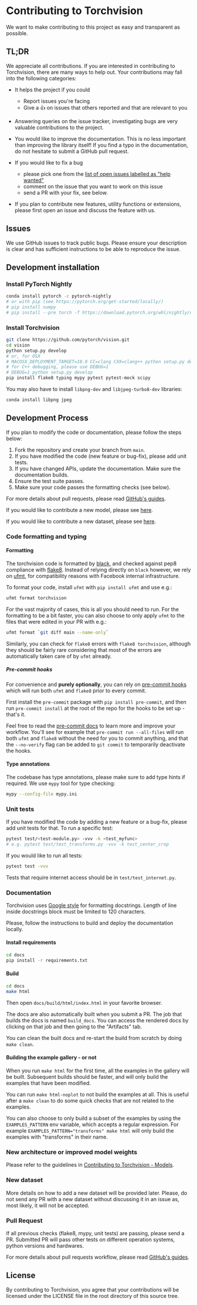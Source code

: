 # Contributing to Torchvision

We want to make contributing to this project as easy and transparent as possible.

## TL;DR

We appreciate all contributions. If you are interested in contributing to Torchvision, there are many ways to help out. 
Your contributions may fall into the following categories:

- It helps the project if you could 
    - Report issues you're facing
    - Give a :+1: on issues that others reported and that are relevant to you 

- Answering queries on the issue tracker, investigating bugs are very valuable contributions to the project.

- You would like to improve the documentation. This is no less important than improving the library itself! 
If you find a typo in the documentation, do not hesitate to submit a GitHub pull request.

- If you would like to fix a bug
    - please pick one from the [list of open issues labelled as "help wanted"](https://github.com/pytorch/vision/issues?q=is%3Aopen+is%3Aissue+label%3A%22help+wanted%22)
    - comment on the issue that you want to work on this issue
    - send a PR with your fix, see below. 

- If you plan to contribute new features, utility functions or extensions, please first open an issue and discuss the feature with us.

## Issues

We use GitHub issues to track public bugs. Please ensure your description is
clear and has sufficient instructions to be able to reproduce the issue.

## Development installation

### Install PyTorch Nightly 

```bash
conda install pytorch -c pytorch-nightly
# or with pip (see https://pytorch.org/get-started/locally/)
# pip install numpy
# pip install --pre torch -f https://download.pytorch.org/whl/nightly/cu102/torch_nightly.html
```

### Install Torchvision

```bash
git clone https://github.com/pytorch/vision.git
cd vision
python setup.py develop
# or, for OSX
# MACOSX_DEPLOYMENT_TARGET=10.9 CC=clang CXX=clang++ python setup.py develop
# for C++ debugging, please use DEBUG=1
# DEBUG=1 python setup.py develop
pip install flake8 typing mypy pytest pytest-mock scipy
```
You may also have to install `libpng-dev` and `libjpeg-turbo8-dev` libraries:
```bash
conda install libpng jpeg
```

## Development Process

If you plan to modify the code or documentation, please follow the steps below:

1. Fork the repository and create your branch from `main`.
2. If you have modified the code (new feature or bug-fix), please add unit tests.
3. If you have changed APIs, update the documentation. Make sure the documentation builds.
4. Ensure the test suite passes.
5. Make sure your code passes the formatting checks (see below).

For more details about pull requests, 
please read [GitHub's guides](https://docs.github.com/en/github/collaborating-with-issues-and-pull-requests/creating-a-pull-request). 

If you would like to contribute a new model, please see [here](#New-model).

If you would like to contribute a new dataset, please see [here](#New-dataset). 

### Code formatting and typing

#### Formatting

The torchvision code is formatted by [black](https://black.readthedocs.io/en/stable/),
and checked against pep8 compliance with [flake8](https://flake8.pycqa.org/en/latest/).
Instead of relying directly on `black` however, we rely on
[ufmt](https://github.com/omnilib/ufmt), for compatibility reasons with Facebook
internal infrastructure.

To format your code, install `ufmt` with `pip install ufmt` and use e.g.:

```bash
ufmt format torchvision
```

For the vast majority of cases, this is all you should need to run. For the
formatting to be a bit faster, you can also choose to only apply `ufmt` to the
files that were edited in your PR with e.g.:

```bash
ufmt format `git diff main --name-only`
```

Similarly, you can check for `flake8` errors with `flake8 torchvision`, although
they should be fairly rare considering that most of the errors are automatically
taken care of by `ufmt` already.

##### Pre-commit hooks

For convenience and **purely optionally**, you can rely on [pre-commit
hooks](https://pre-commit.com/) which will run both `ufmt` and `flake8` prior to
every commit.

First install the `pre-commit` package with `pip install pre-commit`, and then
run `pre-commit install` at the root of the repo for the hooks to be set up -
that's it.

Feel free to read the [pre-commit docs](https://pre-commit.com/#usage) to learn
more and improve your workflow. You'll see for example that `pre-commit run
--all-files` will run both `ufmt` and `flake8` without the need for you to
commit anything, and that the `--no-verify` flag can be added to `git commit` to
temporarily deactivate the hooks.

#### Type annotations

The codebase has type annotations, please make sure to add type hints if required. We use `mypy` tool for type checking:
```bash
mypy --config-file mypy.ini
```

### Unit tests

If you have modified the code by adding a new feature or a bug-fix, please add unit tests for that. To run a specific 
test: 
```bash
pytest test/<test-module.py> -vvv -k <test_myfunc>
# e.g. pytest test/test_transforms.py -vvv -k test_center_crop
```

If you would like to run all tests:
```bash
pytest test -vvv
``` 

Tests that require internet access should be in
`test/test_internet.py`.

### Documentation

Torchvision uses [Google style](http://sphinxcontrib-napoleon.readthedocs.io/en/latest/example_google.html)
for formatting docstrings. Length of line inside docstrings block must be limited to 120 characters.

Please, follow the instructions to build and deploy the documentation locally.

#### Install requirements

```bash
cd docs
pip install -r requirements.txt
```

#### Build

```bash
cd docs
make html
```

Then open `docs/build/html/index.html` in your favorite browser.

The docs are also automatically built when you submit a PR. The job that
builds the docs is named `build_docs`. You can access the rendered docs by
clicking on that job and then going to the "Artifacts" tab.

You can clean the built docs and re-start the build from scratch by doing ``make
clean``.

#### Building the example gallery - or not

When you run ``make html`` for the first time, all the examples in the gallery
will be built. Subsequent builds should be faster, and will only build the
examples that have been modified.

You can run ``make html-noplot`` to not build the examples at all. This is
useful after a ``make clean`` to do some quick checks that are not related to
the examples.

You can also choose to only build a subset of the examples by using the
``EXAMPLES_PATTERN`` env variable, which accepts a regular expression. For
example ``EXAMPLES_PATTERN="transforms" make html`` will only build the examples
with "transforms" in their name.

### New architecture or improved model weights

Please refer to the guidelines in [Contributing to Torchvision - Models](https://github.com/pytorch/vision/blob/main/CONTRIBUTING_MODELS.md).
 
### New dataset

More details on how to add a new dataset will be provided later. Please, do not send any PR with a new dataset without discussing 
it in an issue as, most likely, it will not be accepted.

### Pull Request

If all previous checks (flake8, mypy, unit tests) are passing, please send a PR. Submitted PR will pass other tests on 
different operation systems, python versions and hardwares.

For more details about pull requests workflow, 
please read [GitHub's guides](https://docs.github.com/en/github/collaborating-with-issues-and-pull-requests/creating-a-pull-request).

## License

By contributing to Torchvision, you agree that your contributions will be licensed
under the LICENSE file in the root directory of this source tree.
